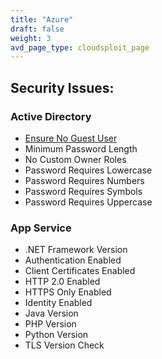 ```yaml
---
title: "Azure"
draft: false
weight: 3
avd_page_type: cloudsploit_page
---
```




## Security Issues: 
### Active Directory 
- [Ensure No Guest User](/azure/ensure-no-guest-user/) 
- Minimum Password Length
- No Custom Owner Roles
- Password Requires Lowercase
- Password Requires Numbers
- Password Requires Symbols
- Password Requires Uppercase
  
### App Service 
- .NET Framework Version
- Authentication Enabled
- Client Certificates Enabled
- HTTP 2.0 Enabled
- HTTPS Only Enabled
- Identity Enabled
- Java Version
- PHP Version
- Python Version
- TLS Version Check
